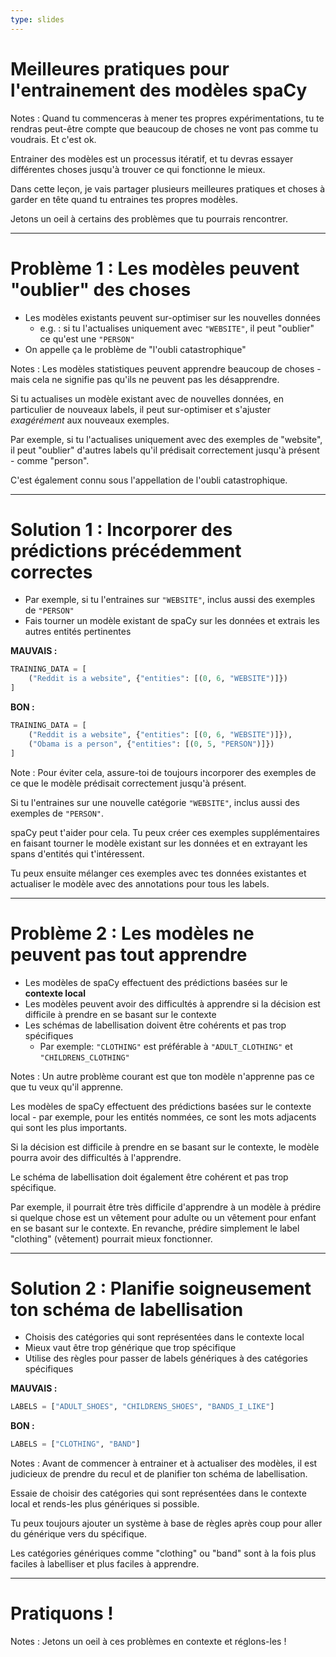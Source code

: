 ```yaml
---
type: slides
---
```


# Meilleures pratiques pour l'entrainement des modèles spaCy

Notes : Quand tu commenceras à mener tes propres expérimentations, tu te rendras
peut-être compte que beaucoup de choses ne vont pas comme tu voudrais. Et c'est
ok.

Entrainer des modèles est un processus itératif, et tu devras essayer
différentes choses jusqu'à trouver ce qui fonctionne le mieux.

Dans cette leçon, je vais partager plusieurs meilleures pratiques et choses à
garder en tête quand tu entraines tes propres modèles.

Jetons un oeil à certains des problèmes que tu pourrais rencontrer.

---

# Problème 1 : Les modèles peuvent "oublier" des choses

- Les modèles existants peuvent sur-optimiser sur les nouvelles données
  - e.g. : si tu l'actualises uniquement avec `"WEBSITE"`, il peut "oublier" ce
    qu'est une `"PERSON"`
- On appelle ça le problème de "l'oubli catastrophique"

Notes : Les modèles statistiques peuvent apprendre beaucoup de choses - mais
cela ne signifie pas qu'ils ne peuvent pas les désapprendre.

Si tu actualises un modèle existant avec de nouvelles données, en particulier de
nouveaux labels, il peut sur-optimiser et s'ajuster _exagérément_  aux nouveaux
exemples.

Par exemple, si tu l'actualises uniquement avec des exemples de "website", il
peut "oublier" d'autres labels qu'il prédisait correctement jusqu'à présent -
comme "person".

C'est également connu sous l'appellation de l'oubli catastrophique.

---

# Solution 1 : Incorporer des prédictions précédemment correctes

- Par exemple, si tu l'entraines sur `"WEBSITE"`, inclus aussi des exemples de
  `"PERSON"`
- Fais tourner un modèle existant de spaCy sur les données et extrais les autres
  entités pertinentes

**MAUVAIS :**

```python
TRAINING_DATA = [
    ("Reddit is a website", {"entities": [(0, 6, "WEBSITE")]})
]
```

**BON :**

```python
TRAINING_DATA = [
    ("Reddit is a website", {"entities": [(0, 6, "WEBSITE")]}),
    ("Obama is a person", {"entities": [(0, 5, "PERSON")]})
]
```

Note : Pour éviter cela, assure-toi de toujours incorporer des exemples de ce
que le modèle prédisait correctement jusqu'à présent.

Si tu l'entraines sur une nouvelle catégorie `"WEBSITE"`, inclus aussi des
exemples de `"PERSON"`.

spaCy peut t'aider pour cela. Tu peux créer ces exemples supplémentaires en
faisant tourner le modèle existant sur les données et en extrayant les spans
d'entités qui t'intéressent.

Tu peux ensuite mélanger ces exemples avec tes données existantes et actualiser
le modèle avec des annotations pour tous les labels.

---

# Problème 2 : Les modèles ne peuvent pas tout apprendre

- Les modèles de spaCy effectuent des prédictions basées sur le
  **contexte local**
- Les modèles peuvent avoir des difficultés à apprendre si la décision est
  difficile à prendre en se basant sur le contexte
- Les schémas de labellisation doivent être cohérents et pas trop spécifiques
  - Par exemple: `"CLOTHING"` est préférable à `"ADULT_CLOTHING"` et
    `"CHILDRENS_CLOTHING"`

Notes : Un autre problème courant est que ton modèle n'apprenne pas ce que tu
veux qu'il apprenne.

Les modèles de spaCy effectuent des prédictions basées sur le contexte local -
par exemple, pour les entités nommées, ce sont les mots adjacents qui sont les
plus importants.

Si la décision est difficile à prendre en se basant sur le contexte, le modèle
pourra avoir des difficultés à l'apprendre.

Le schéma de labellisation doit également être cohérent et pas trop spécifique.

Par exemple, il pourrait être très difficile d'apprendre à un modèle à prédire
si quelque chose est un vêtement pour adulte ou un vêtement pour enfant en se
basant sur le contexte. En revanche, prédire simplement le label "clothing"
(vêtement) pourrait mieux fonctionner.

---

# Solution 2 : Planifie soigneusement ton schéma de labellisation

- Choisis des catégories qui sont représentées dans le contexte local
- Mieux vaut être trop générique que trop spécifique
- Utilise des règles pour passer de labels génériques à des catégories
  spécifiques

**MAUVAIS :**

```python
LABELS = ["ADULT_SHOES", "CHILDRENS_SHOES", "BANDS_I_LIKE"]
```

**BON :**

```python
LABELS = ["CLOTHING", "BAND"]
```

Notes : Avant de commencer à entrainer et à actualiser des modèles, il est
judicieux de prendre du recul et de planifier ton schéma de labellisation.

Essaie de choisir des catégories qui sont représentées dans le contexte local et
rends-les plus génériques si possible.

Tu peux toujours ajouter un système à base de règles après coup pour aller du
générique vers du spécifique.

Les catégories génériques comme "clothing" ou "band" sont à la fois plus faciles
à labelliser et plus faciles à apprendre.

---

# Pratiquons !

Notes : Jetons un oeil à ces problèmes en contexte et réglons-les !

